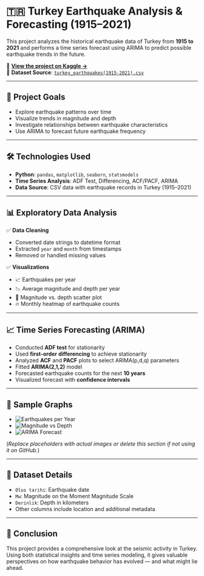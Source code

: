 # 🇹🇷 Turkey Earthquake Analysis & Forecasting (1915–2021)

This project analyzes the historical earthquake data of Turkey from **1915 to 2021** and performs a time series forecast using ARIMA to predict possible earthquake trends in the future.

🔗 **[View the project on Kaggle →](https://www.kaggle.com/code/behiyebedir/turkiye-earthquake-prediction-project)**  
📂 **Dataset Source**: [`turkey_earthquakes(1915-2021).csv`](https://www.kaggle.com/datasets/dhruvildave/turkey-earthquakes1915-2021)

---

## 🧠 Project Goals

- Explore earthquake patterns over time
- Visualize trends in magnitude and depth
- Investigate relationships between earthquake characteristics
- Use ARIMA to forecast future earthquake frequency

---

## 🛠️ Technologies Used

- **Python**: `pandas`, `matplotlib`, `seaborn`, `statsmodels`
- **Time Series Analysis**: ADF Test, Differencing, ACF/PACF, ARIMA
- **Data Source**: CSV data with earthquake records in Turkey (1915–2021)

---

## 📊 Exploratory Data Analysis

✅ **Data Cleaning**
- Converted date strings to datetime format
- Extracted `year` and `month` from timestamps
- Removed or handled missing values

✅ **Visualizations**
- 📈 Earthquakes per year  
- 📉 Average magnitude and depth per year  
- 🔁 Magnitude vs. depth scatter plot  
- 🔥 Monthly heatmap of earthquake counts  

---

## 📈 Time Series Forecasting (ARIMA)

- Conducted **ADF test** for stationarity
- Used **first-order differencing** to achieve stationarity
- Analyzed **ACF** and **PACF** plots to select ARIMA(p,d,q) parameters
- Fitted **ARIMA(2,1,2)** model
- Forecasted earthquake counts for the next **10 years**
- Visualized forecast with **confidence intervals**

---

## 📌 Sample Graphs

- ![Earthquakes per Year](your-graph-link-here)
- ![Magnitude vs Depth](your-graph-link-here)
- ![ARIMA Forecast](your-graph-link-here)

(*Replace placeholders with actual images or delete this section if not using it on GitHub.*)

---

## 📎 Dataset Details

- `Olus tarihi`: Earthquake date  
- `Mw`: Magnitude on the Moment Magnitude Scale  
- `Derinlik`: Depth in kilometers  
- Other columns include location and additional metadata

---

## 📍 Conclusion

This project provides a comprehensive look at the seismic activity in Turkey. Using both statistical insights and time series modeling, it gives valuable perspectives on how earthquake behavior has evolved — and what might lie ahead.
